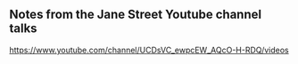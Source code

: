 ## Notes from the Jane Street Youtube channel talks 

https://www.youtube.com/channel/UCDsVC_ewpcEW_AQcO-H-RDQ/videos
